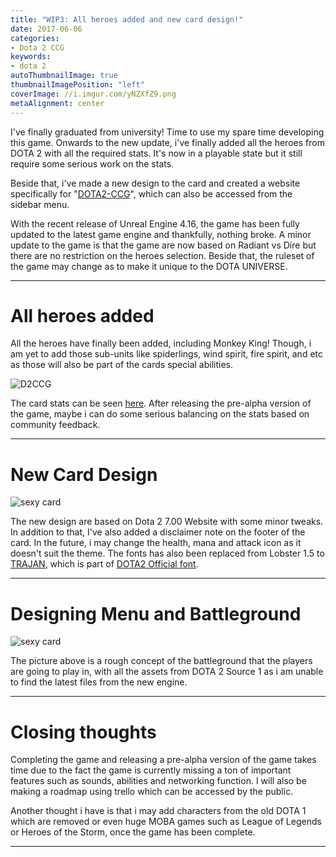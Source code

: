 ```yaml
---
title: "WIP3: All heroes added and new card design!"
date: 2017-06-06
categories:
- Dota 2 CCG
keywords:
- dota 2
autoThumbnailImage: true
thumbnailImagePosition: "left"
coverImage: //i.imgur.com/yNZXfZ9.png
metaAlignment: center
---
```

I've finally graduated from university! Time to use my spare time developing this game. Onwards to the new update, i've finally added all the heroes from DOTA 2 with all the required stats. It's now in a playable state but it still require some serious work on the stats.
<!--more-->
Beside that, i've made a new design to the card and created a website specifically for "[DOTA2-CCG](https://ceoyap.github.io/D2CCG.htm)", which can also be accessed from the sidebar menu.

With the recent release of Unreal Engine 4.16, the game has been fully updated to the latest game engine and thankfully, nothing broke. A minor update to the game is that the game are now based on Radiant vs Dire but there are no restriction on the heroes selection. Beside that, the ruleset of the game may change as to make it unique to the DOTA UNIVERSE.

---
# All heroes added

All the heroes have finally been added, including Monkey King! Though, i am yet to add those sub-units like spiderlings, wind spirit, fire spirit, and etc as those will also be part of the cards special abilities.

![D2CCG](http://i.imgur.com/NagoNFq.png "Website Preview")

The card stats can be seen [here](https://ceoyap.github.io/D2CCG.htm). After releasing the pre-alpha version of the game, maybe i can do some serious balancing on the stats based on community feedback.

---
# New Card Design

![sexy card](http://i.imgur.com/Pcn02ga.png "NEW FUCKING DESIGN")

The new design are based on Dota 2 7.00 Website with some minor tweaks. In addition to that, I've also added a disclaimer note on the footer of the card. In the future, i may change the health, mana and attack icon as it doesn't suit the theme. The fonts has also been replaced from Lobster 1.5 to [TRAJAN](https://www.myfonts.com/fonts/adobe/trajan/), which is part of [DOTA2 Official font](https://pastebin.com/raw/bSK4cFYr).

---
# Designing Menu and Battleground

![sexy card](http://i.imgur.com/75j2zTU.png "NEW FUCKING DESIGN")

The picture above is a rough concept of the battleground that the players are going to play in, with all the assets from DOTA 2 Source 1 as i am unable to find the latest files from the new engine.

---
# Closing thoughts

Completing the game and releasing a pre-alpha version of the game takes time due to the fact the game is currently missing a ton of important features such as sounds, abilities and networking function. I will also be making a roadmap using trello which can be accessed by the public.

Another thought i have is that i may add characters from the old DOTA 1 which are removed or even huge MOBA games such as League of Legends or Heroes of the Storm, once the game has been complete.

---